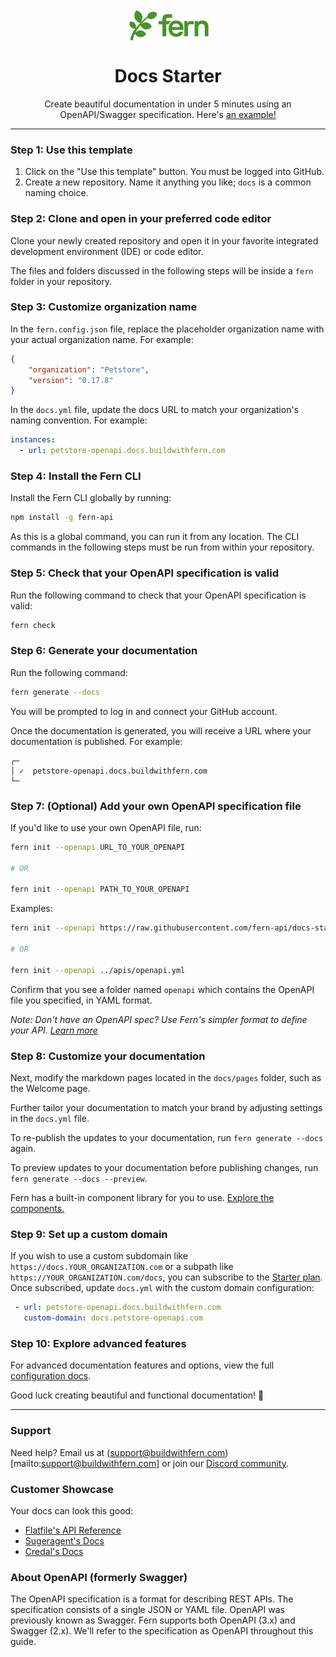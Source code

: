 <br/>
<div align="center">
  <a href="https://www.buildwithfern.com/?utm_source=github&utm_medium=readme&utm_campaign=docs-starter-openapi&utm_content=logo">
    <img src="/fern/docs/assets/logo_light_mode.png" height="50" align="center" alt="header" />
  </a>
  
  <br/>

# Docs Starter

Create beautiful documentation in under 5 minutes using an OpenAPI/Swagger specification. Here's [an example!](https://petstore-openapi.docs.buildwithfern.com)

</div>

---

### Step 1: Use this template

1. Click on the "Use this template" button. You must be logged into GitHub.
2. Create a new repository. Name it anything you like; `docs` is a common naming choice.

### Step 2: Clone and open in your preferred code editor

Clone your newly created repository and open it in your favorite integrated development environment (IDE) or code editor.

The files and folders discussed in the following steps will be inside a `fern` folder in your repository.

### Step 3: Customize organization name

In the `fern.config.json` file, replace the placeholder organization name with your actual organization name. For example:

```json
{
    "organization": "Petstore",
    "version": "0.17.8"
}
```

In the `docs.yml` file, update the docs URL to match your organization's naming convention. For example:

```yml
instances:
  - url: petstore-openapi.docs.buildwithfern.com
```

### Step 4: Install the Fern CLI

Install the Fern CLI globally by running:

```bash
npm install -g fern-api
```

As this is a global command, you can run it from any location. The CLI commands in the following steps must be run from within your repository.

### Step 5: Check that your OpenAPI specification is valid

Run the following command to check that your OpenAPI specification is valid:

```bash
fern check
```

### Step 6: Generate your documentation

Run the following command:

```bash
fern generate --docs
```

You will be prompted to log in and connect your GitHub account.

Once the documentation is generated, you will receive a URL where your documentation is published. For example:

```shell
┌─
│ ✓  petstore-openapi.docs.buildwithfern.com
└─
```

### Step 7: (Optional) Add your own OpenAPI specification file

If you'd like to use your own OpenAPI file, run:

```bash
fern init --openapi URL_TO_YOUR_OPENAPI

# OR

fern init --openapi PATH_TO_YOUR_OPENAPI
```

Examples:

```bash
fern init --openapi https://raw.githubusercontent.com/fern-api/docs-starter-openapi/main/fern/openapi/openapi.yaml

# OR

fern init --openapi ../apis/openapi.yml
```

Confirm that you see a folder named `openapi` which contains the OpenAPI file you specified, in YAML format.

*Note: Don't have an OpenAPI spec? Use Fern's simpler format to define your API.* [*Learn more*](https://github.com/fern-api/docs-starter-fern-definition)

### Step 8: Customize your documentation

Next, modify the markdown pages located in the `docs/pages` folder, such as the Welcome page.

Further tailor your documentation to match your brand by adjusting settings in the `docs.yml` file. 

To re-publish the updates to your documentation, run `fern generate --docs` again.

To preview updates to your documentation before publishing changes, run `fern generate --docs --preview`.

Fern has a built-in component library for you to use. [Explore the components.](https://docs.buildwithfern.com/generate-docs/component-library/)

### Step 9: Set up a custom domain

If you wish to use a custom subdomain like `https://docs.YOUR_ORGANIZATION.com` or a subpath like `https://YOUR_ORGANIZATION.com/docs`, you can subscribe to the [Starter plan](https://buildwithfern.com/pricing). Once subscribed, update `docs.yml` with the custom domain configuration:

``` yaml
 - url: petstore-openapi.docs.buildwithfern.com
   custom-domain: docs.petstore-openapi.com
```

### Step 10: Explore advanced features

For advanced documentation features and options, view the full [configuration docs](https://docs.buildwithfern.com/generate-docs/overview/configuration).

Good luck creating beautiful and functional documentation! 🌿

---

### Support

Need help? Email us at (support@buildwithfern.com)[mailto:support@buildwithfern.com] or join our [Discord community](https://discord.com/invite/JkkXumPzcG).

### Customer Showcase

Your docs can look this good:

- [Flatfile's API Reference](https://reference.flatfile.com/api-reference/events/create-an-event)
- [Sugeragent's Docs](https://docs.superagent.sh/)
- [Credal's Docs](https://docs.credal.ai/)

### About OpenAPI (formerly Swagger)

The OpenAPI specification is a format for describing REST APIs. The specification consists of a single JSON or YAML file. OpenAPI was previously known as Swagger. Fern supports both OpenAPI (3.x) and Swagger (2.x). We'll refer to the specification as OpenAPI throughout this guide.